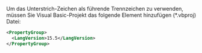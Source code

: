 
Um das Unterstrich-Zeichen als führende Trennzeichen zu verwenden, müssen Sie Visual Basic-Projekt das folgende Element hinzufügen (\*.vbproj) Datei:

```xml
<PropertyGroup>
  <LangVersion>15.5</LangVersion>
</PropertyGroup>
```
